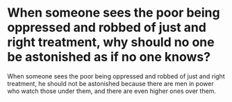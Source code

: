 # When someone sees the poor being oppressed and robbed of just and right treatment, why should no one be astonished as if no one knows?

When someone sees the poor being oppressed and robbed of just and right treatment, he should not be astonished because there are men in power who watch those under them, and there are even higher ones over them.
